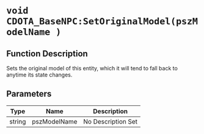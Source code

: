 # `void CDOTA_BaseNPC:SetOriginalModel(pszModelName )`
## Function Description
Sets the original model of this entity, which it will tend to fall back to anytime its state changes.
## Parameters
Type|Name|Description
--|--|--
string|pszModelName|No Description Set
